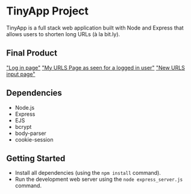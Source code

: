 # TinyApp Project

TinyApp is a full stack web application built with Node and Express that allows users to shorten long URLs (à la bit.ly).

## Final Product

["Log in page"](https://github.com/ApamAa/tinyapp/blob/master/docs/login_page.png)
["My URLS Page as seen for a logged in user"](https://github.com/ApamAa/tinyapp/blob/master/docs/my_urls_page.png)
["New URLS input page"](https://github.com/ApamAa/tinyapp/blob/master/docs/new_urls.png)

## Dependencies

- Node.js
- Express
- EJS
- bcrypt
- body-parser
- cookie-session

## Getting Started

- Install all dependencies (using the `npm install` command).
- Run the development web server using the `node express_server.js` command.
